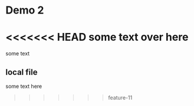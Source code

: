 # Demo 2 

<<<<<<< HEAD
some text over here
=======
some text

## local file

some text here
>>>>>>> feature-11
